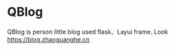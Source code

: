 # QBlog
QBlog is person little blog used flask、Layui frame.
Look <a href="https://blog.zhaoguanghe.cn">https://blog.zhaoguanghe.cn</a>
